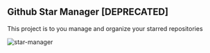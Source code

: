 ## Github Star Manager [DEPRECATED]

This project is to you manage and organize your starred repositories

![star-manager](https://user-images.githubusercontent.com/13812512/32416638-94f05f3c-c233-11e7-87dd-5f349e8b3eb0.png)
